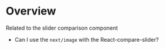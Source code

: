 # Overview

Related to the slider comparison component

-   Can I use the `next/image` with the React-compare-slider?
